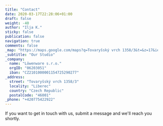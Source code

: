 ```yaml
---
title: "Contact"
date: 2020-03-17T22:28:06+01:00
draft: false
weight: -40
author: "Ilja K."
sticky: false
publication: false
navigation: true
comments: false
_map: "https://maps.google.com/maps?q=Tovaryšský vrch 1358/3&t=&z=17&ie=UTF8&iwloc=&output=embed&center=50.7706885,15.0536987"
_subtitle: "Our Studio"
_company:
  name: "Löwenware s.r.o."
  orgID: "06203051"
  iban: "CZ2101000001154725290277"
_address:
  street: "Tovaryšský vrch 1358/3"
  locality: "Liberec"
  country: "Czech Republic"
  postalCode: "46001"
_phone: "+420775422922"
---
```


If you want to get in touch with us, submit a message and we'll reach you shortly.


